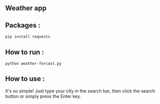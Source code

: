 ##  Weather app

## Packages :
```
pip install requests 
```
## How to run :

```
python weather-forcast.py
```


## How to use :
It's so simple! Just type your city in the search bar, then click the search button or simply press the Enter key.

<br>









